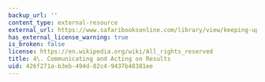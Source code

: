 ```yaml
---
backup_url: ''
content_type: external-resource
external_url: https://www.safaribooksonline.com/library/view/keeping-up-with/9781422187265/chapter004.html
has_external_license_warning: true
is_broken: false
license: https://en.wikipedia.org/wiki/All_rights_reserved
title: 4\. Communicating and Acting on Results
uid: 426f271a-b3eb-494d-82c4-9437b48381ee
---
```

